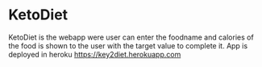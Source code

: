 # KetoDiet
KetoDiet is the webapp were user can enter the foodname and calories of the food is shown to the user with the target value to complete it.
App is deployed in heroku 
https://key2diet.herokuapp.com
